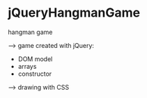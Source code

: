 # jQueryHangmanGame

hangman game 

--> game created with jQuery:
- DOM model
- arrays
- constructor

--> drawing with CSS

